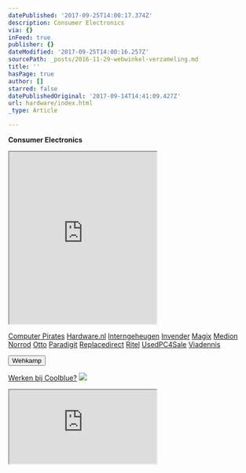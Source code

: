 ```yaml
---
datePublished: '2017-09-25T14:00:17.374Z'
description: Consumer Electronics
via: {}
inFeed: true
publisher: {}
dateModified: '2017-09-25T14:00:16.257Z'
sourcePath: _posts/2016-11-29-webwinkel-verzameling.md
title: ''
hasPage: true
author: []
starred: false
datePublishedOriginal: '2017-09-14T14:41:09.427Z'
url: hardware/index.html
_type: Article

---
```

**Consumer Electronics**

<iframe src="https://the-grid.github.io/ed-userhtml/?g=eJy9V1tv2jAUfudXZEjlDXIj3Iqpum7TKnXdHvqwPiEnPk0sEieyzUI17b_v5EKXXmipRkAoxlbs73wf_s6x5x8-fb-4uf3x2Yh0Ei86820DlGFj1q3S9zEsOoz_Mn53DPwkdNPPOdPRzLDHlpVtTsvhCHgY6ZnheMUQDnT-4CL17LmfsvtFpzOnRiThjnQjrbOZaeZ5PjgPQDEuIdADEXcNTWUImnSXfkzFqruY8yQ0lAwezfHThMriffMyoSEoU0cQSs5MAQwkTmQK-jn4ORcriJX58FPQBIRJEbJfY2Yi7Bo0RsSvN9-uDL3WqeQUAylDJ92Kql0SrTlix8Cen0oEm1mnGKRJF8YOejH3qU8HQZoch9wW8JDEnjHTwUBLygAfwQrkQIA2zwJie6Oh1aNJdpqQie05k2nZocR23fHILjuSlM2aHE0O2GQSlGrvr1YYKhU8oRrYgOmxXephW6ORY9rDsedajskFg80gi7KznBNnMrJGVi9X5DyhQbdY8-Xdg9GCFLhuwV-jxlqTqTVc2s6yknRZa3rifDmSdx4iats5PlDd52WkR2G2xTsYr120gkjHcLRkt8Xbk5bTpOXsQavY_BkGKEBmMg0lTRKKMcdFxjODmAer6nmWEbunyVrGPUWGrm317sjNz6seDpBinRP3HDcxfivO5fxeQYF8TOP-NTDkdSTFEA_B_38jeK9uhACdu1YqSrPa3FWKoCrbFDZ3XHc6bhj9Os_7gXrF7oaEmHRFepfGcZoj8kUTYGG0IVWDQ8u2CUBgsYmzlIsy3LryNPIqaua5wyeKMfYuxR6DtKRZE-SAqu1bpB1naLl1kbadlwp0Q7j1fsIxEIIrBrS0bSuu_AdxgEq-25k7RPM823tTMzxovEe0z5sMSkFa0Quq1VtOYriH8TgQQgTrEESZ8-tjijO1nIYZLx-92DRl5y2dKgzQTZRWJHtCpmXp7lNZVBkMtsifGRdhqdtw4o73O989E-p2u2Ir6tTxHlAVvCBWF0O8bZaXz78gMvxt" height="350" style=""></iframe>

[Computer Pirates][0]
[Hardware.nl][1]
[Interngeheugen][2]
[Invender][3]
[Magix][4]
[Medion][5]
[Norrod][6]
[Otto][7]
[Paradigit][8]
[Replacedirect][9]
[Ritel][10]
[UsedPC4Sale][11]
[Viadennis][12]

<button data-role="cta" style="">Wehkamp</button>

[Werken bij Coolblue?][13]
![](https://the-grid-user-content.s3-us-west-2.amazonaws.com/d4d8e480-281e-41f8-a31e-4427722137e0.png)

<iframe src="https://the-grid.github.io/ed-userhtml/?g=eJyNUD1vwjAU3P0rHt7b5wDiIzhe2s50YOno2A626jSR41IQ4r_XmLAw8ZaT7vROd8cn79u33dfnB9jYekH4HYzUCXDEIZ68EUS7A5wJpGvl8eXP6WhLmC4Y64-bTFvj9jaWUGTqypBLchnfed3pkyCES7DBNBW1MfYlYh-aV_uDyjv1jUq2SSuLZOFn9TBDFYyM7mAyy4rCJ2k5p4K7dg9DUI82Q_cblHnaB3KNii6nKzrmr-iaUai7oE2oKKMoOMprbrwVSLPklf4BTRZfcA" height="150" style=""></iframe>



[0]: http://www.computerpirates.com/
[1]: http://www.hardware.nl/
[2]: http://www.interngeheugen.com/tt/?tt=2902_12_133761_Interngeheugen&r=%2F
[3]: http://www.invender.nl/ttiv/index.php?tt=352_12_133761_Invender&r=%2F
[4]: http://www.magix.com/ap/tradetracker/?tt=2074_12_133761_Magix&r=%2F
[5]: http://tc.tradetracker.net/?c=3452&m=12&a=133761
[6]: http://www.norrod.nl/tt/index.aspx?tt=23396_12_133761_Norrod&r=%2F
[7]: http://www.otto.nl/
[8]: http://www.paradigit.nl/tt/index.aspx?tt=5043_12_133761_Paradigit&r=%2F
[9]: http://www.replacedirect.nl/
[10]: http://www.ritel.nl/telecom/?tt=668_12_133761_Ritel&r=%2F
[11]: http://tc.tradetracker.net/?c=20400&m=12&a=133761&r=UsedPC4sale&u=%2F
[12]: http://www.viadennis.nl/computer/?tt=15804_12_133761_Viadennis&r=%2F
[13]: http://prf.hn/click/camref:1100l3bs3/creativeref:1011l11074